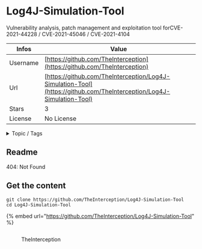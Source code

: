 # Log4J-Simulation-Tool

Vulnerability analysis, patch management and exploitation tool forCVE-2021-44228 / CVE-2021-45046 / CVE-2021-4104

| Infos    | Value                                                              |
| -------- | -------------------------------------------------------------------|
| Username | [https://github.com/TheInterception](https://github.com/TheInterception) |
| Url      | [https://github.com/TheInterception/Log4J-Simulation-Tool](https://github.com/TheInterception/Log4J-Simulation-Tool)                                               |
| Stars    | 3                                                          |
| License  | No License                                                        |

<details>

<summary>Topic / Tags</summary>

* attackvector* cyber-security* ethical-hacking* network-analysis* redteam

</details>

## Readme

404: Not Found


## Get the content

```
git clone https://github.com/TheInterception/Log4J-Simulation-Tool
cd Log4J-Simulation-Tool
```

{% embed url="https://github.com/TheInterception/Log4J-Simulation-Tool" %}

<figure><img src="https://avatars.githubusercontent.com/u/58417506?v=4" alt=""><figcaption><p>TheInterception</p></figcaption></figure>
